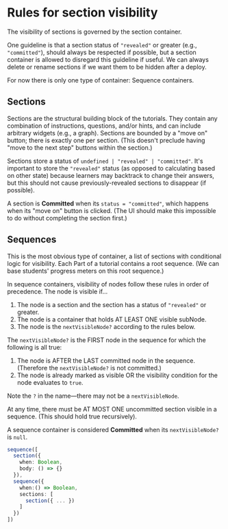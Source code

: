 # Rules for section visibility

The visibility of sections is governed by the section container.

One guideline is that a section status of `"revealed"` or greater (e.g.,
`"committed"`), should always be respected if possible, but a section container
is allowed to disregard this guideline if useful. We can always delete or
rename sections if we want them to be hidden after a deploy.

For now there is only one type of container: Sequence containers.

## Sections

Sections are the structural building block of the tutorials. They contain any combination of instructions, questions, and/or hints, and can include arbitrary widgets (e.g., a graph). Sections are bounded by a "move on" button; there is exactly one per section. (This doesn't preclude having "move to the next step" buttons within the section.)

Sections store a status of `undefined | "revealed" | "committed"`. It's important to store the `"revealed"` status (as opposed to calculating based on other state) because learners may backtrack to change their answers, but this should not cause previously-revealed sections to disappear (if possible).

A section is **Committed** when its `status = "committed"`, which happens when its "move on" button is clicked. (The UI should make this impossible to do without completing the section first.)

## Sequences

This is the most obvious type of container, a list of sections with conditional
logic for visibility. Each Part of a tutorial contains a root sequence. (We can base students' progress meters on this root sequence.)

In sequence containers, visibility of nodes follow these
rules in order of precedence. The node is visible if...

1. The node is a section and the section has a status of `"revealed"` or
   greater.
2. The node is a container that holds AT LEAST ONE visible subNode.
3. The node is the `nextVisibleNode?` according to the rules below.

The `nextVisibleNode?` is the FIRST node in the sequence for which the following is all true:

1. The node is AFTER the LAST committed node in the sequence. (Therefore the `nextVisibleNode?` is not committed.)
2. The node is already marked as visible OR the visibility condition for the node evaluates to `true`.

Note the `?` in the name—there may not be a `nextVisibleNode`.

At any time, there must be AT MOST ONE uncommitted section visible in a sequence. (This should hold true recursively).

A sequence container is considered **Committed** when its `nextVisibleNode?` is `null`.

```ts
sequence([
  section({
    when: Boolean,
    body: () => {}
  }),
  sequence({
    when:() => Boolean,
    sections: [
      section({ ... })
    ]
  })
])
```
